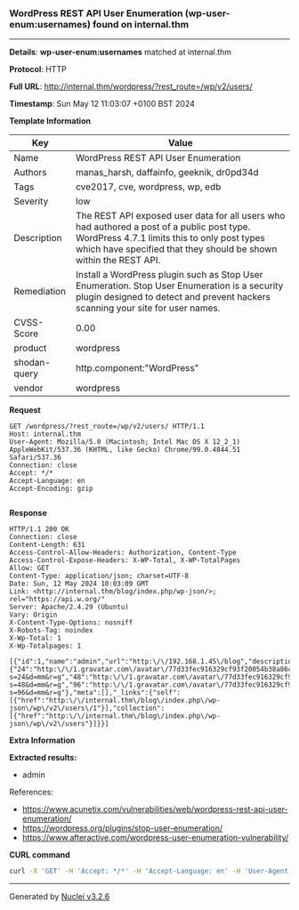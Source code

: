 ### WordPress REST API User Enumeration (wp-user-enum:usernames) found on internal.thm

----
**Details**: **wp-user-enum:usernames** matched at internal.thm

**Protocol**: HTTP

**Full URL**: http://internal.thm/wordpress/?rest_route=/wp/v2/users/

**Timestamp**: Sun May 12 11:03:07 +0100 BST 2024

**Template Information**

| Key | Value |
| --- | --- |
| Name | WordPress REST API User Enumeration |
| Authors | manas_harsh, daffainfo, geeknik, dr0pd34d |
| Tags | cve2017, cve, wordpress, wp, edb |
| Severity | low |
| Description | The REST API exposed user data for all users who had authored a post of a public post type. WordPress 4.7.1 limits this to only post types which have specified that they should be shown within the REST API.<br> |
| Remediation | Install a WordPress plugin such as Stop User Enumeration. Stop User Enumeration is a security plugin designed to detect and prevent hackers scanning your site for user names.<br> |
| CVSS-Score | 0.00 |
| product | wordpress |
| shodan-query | http.component:"WordPress" |
| vendor | wordpress |

**Request**
```http
GET /wordpress/?rest_route=/wp/v2/users/ HTTP/1.1
Host: internal.thm
User-Agent: Mozilla/5.0 (Macintosh; Intel Mac OS X 12_2_1) AppleWebKit/537.36 (KHTML, like Gecko) Chrome/99.0.4844.51 Safari/537.36
Connection: close
Accept: */*
Accept-Language: en
Accept-Encoding: gzip


```

**Response**
```http
HTTP/1.1 200 OK
Connection: close
Content-Length: 631
Access-Control-Allow-Headers: Authorization, Content-Type
Access-Control-Expose-Headers: X-WP-Total, X-WP-TotalPages
Allow: GET
Content-Type: application/json; charset=UTF-8
Date: Sun, 12 May 2024 10:03:09 GMT
Link: <http://internal.thm/blog/index.php/wp-json/>; rel="https://api.w.org/"
Server: Apache/2.4.29 (Ubuntu)
Vary: Origin
X-Content-Type-Options: nosniff
X-Robots-Tag: noindex
X-Wp-Total: 1
X-Wp-Totalpages: 1

[{"id":1,"name":"admin","url":"http:\/\/192.168.1.45\/blog","description":"","link":"http:\/\/internal.thm\/blog\/index.php\/author\/admin\/","slug":"admin","avatar_urls":{"24":"http:\/\/1.gravatar.com\/avatar\/77d33fec916329cf93f20054b38a86ce?s=24&d=mm&r=g","48":"http:\/\/1.gravatar.com\/avatar\/77d33fec916329cf93f20054b38a86ce?s=48&d=mm&r=g","96":"http:\/\/1.gravatar.com\/avatar\/77d33fec916329cf93f20054b38a86ce?s=96&d=mm&r=g"},"meta":[],"_links":{"self":[{"href":"http:\/\/internal.thm\/blog\/index.php\/wp-json\/wp\/v2\/users\/1"}],"collection":[{"href":"http:\/\/internal.thm\/blog\/index.php\/wp-json\/wp\/v2\/users"}]}}]
```

**Extra Information**

**Extracted results:**

- admin


References: 
- https://www.acunetix.com/vulnerabilities/web/wordpress-rest-api-user-enumeration/
- https://wordpress.org/plugins/stop-user-enumeration/
- https://www.afteractive.com/wordpress-user-enumeration-vulnerability/

**CURL command**
```sh
curl -X 'GET' -H 'Accept: */*' -H 'Accept-Language: en' -H 'User-Agent: Mozilla/5.0 (Macintosh; Intel Mac OS X 12_2_1) AppleWebKit/537.36 (KHTML, like Gecko) Chrome/99.0.4844.51 Safari/537.36' 'http://internal.thm/wordpress/?rest_route=/wp/v2/users/'
```

----

Generated by [Nuclei v3.2.6](https://github.com/projectdiscovery/nuclei)